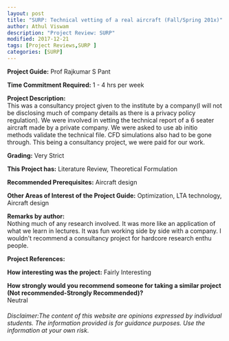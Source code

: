 ```yaml
---
layout: post
title: "SURP: Technical vetting of a real aircraft (Fall/Spring 201x)"
author: Athul Viswam
description: "Project Review: SURP"
modified: 2017-12-21
tags: [Project Reviews,SURP ]
categories: [SURP]
---
```


**Project Guide:** Prof Rajkumar S Pant

**Time Commitment Required:** 1 - 4 hrs per week

**Project Description:**  
This was a consultancy project given to the institute by a company(I will not be disclosing much of company details as there is a privacy policy regulation). We were involved in vetting the technical report of a 6 seater aircraft made by a private company. We were asked to use ab initio methods validate the technical file. CFD simulations also had to be gone through. This being a consultancy project, we were paid for our work.

**Grading:** Very Strict

**This Project has:** Literature Review, Theoretical Formulation

**Recommended Prerequisites:** Aircraft design

**Other Areas of Interest of the Project Guide:** Optimization, LTA technology, Aircraft design

**Remarks by author:**  
Nothing much of any research involved. It was more like an application of what we learn in lectures. It was fun working side by side with a company. I wouldn't recommend a consultancy project for hardcore research enthu people.

**Project References:**  


**How interesting was the project:** Fairly Interesting

**How strongly would you recommend someone for taking a similar project (Not recommended-Strongly Recommended)?**  
Neutral

###### Disclaimer:The content of this website are opinions expressed by individual students. The information provided is for guidance purposes. Use the information at your own risk. 